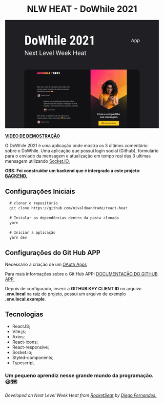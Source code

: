 <h1 align="center">
	NLW  HEAT - DoWhile 2021
</h1>


<p align="center">
	<img src="./assets/capa.png" alt="Capa pergunta aí"/>
</p>

[**VIDEO DE DEMOSTRAÇÃO**](https://youtu.be/DOYumzeytSQ)

O DoWhile 2021 é uma aplicação onde mostra os 3 últimos comentário sobre o DoWhile. Uma aplicação que possui login social (Github), formulário para o enviado da mensagem e atualização em tempo real das 3 ultimas mensagem utilizando [Socket.IO.](https://socket.io/)

**OBS: Foi construidor um backend que é intergrado a este projeto: [BACKEND.](https://github.com/nivaldoandrade/node-heat)**



## **Configurações Iniciais**

```
  # clonar o repositório
  git clone https://github.com/nivaldoandrade/react-heat

  # Instalar as dependências dentro da pasta clonada
  yarn

  # Iniciar a aplicação
  yarn dev

```

## **Configurações do Git Hub APP**

Necessário a criação de um [OAuth Apps](https://github.com/settings/developers)

Para mais informações sobre o Git Hub APP: [DOCUMENTAÇÃO DO GITHUB APP.](https://docs.github.com/en/developers/apps/building-oauth-apps/authorizing-oauth-apps)

Depois de configurado, inserir a **GITHUB KEY CLIENT ID** no arquivo **.env.local** na raiz do projeto, possui um arquivo de exemplo **.env.local.example**.

## **Tecnologias**
- ReactJS;
- Vite.js;
- Axios;
- React-icons;
- React-responsive;
- Socket.io;
- Styled-components;
- Typescript.



### **Um pequeno aprendiz nesse grande mundo da programação.** 😃🗺

<p>
	<h6>Developed on Next Level Week Heat from <a href="https://rocketseat.com.br">RocketSeat</a> by <a href="https://www.linkedin.com/in/diego-schell-fernandes/?originalSubdomain=br">Diego Fernandes.</a></h6>
</p>
